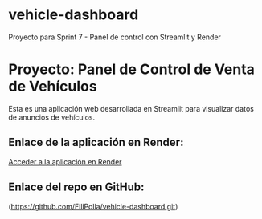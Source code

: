 # vehicle-dashboard
Proyecto para Sprint 7 - Panel de control con Streamlit y Render
# Proyecto: Panel de Control de Venta de Vehículos

Esta es una aplicación web desarrollada en Streamlit para visualizar datos de anuncios de vehículos.

## Enlace de la aplicación en Render:

[Acceder a la aplicación en Render](https://vehicle-dashboard-87ep.onrender.com/)

## Enlace del repo en GitHub:
(https://github.com/FiliPolla/vehicle-dashboard.git)